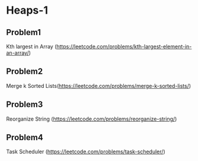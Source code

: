 # Heaps-1

## Problem1 
Kth largest in Array (https://leetcode.com/problems/kth-largest-element-in-an-array/)


## Problem2
Merge k Sorted Lists(https://leetcode.com/problems/merge-k-sorted-lists/)


## Problem3
Reorganize String (https://leetcode.com/problems/reorganize-string/)

 
## Problem4
Task Scheduler (https://leetcode.com/problems/task-scheduler/)